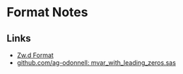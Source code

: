 # Format Notes

## Links
* [Zw.d Format](https://go.documentation.sas.com/doc/en/pgmsascdc/v_056/ds2ref/p1h8l8v2o11xhnn1oue05oue1hvx.htm#:~:text=The%20Z%20w.%20d%20format%20writes%20standard%20numeric,format%20writes%20negative%20numbers%20with%20leading%20minus%20signs.)
* [github.com/ag-odonnell: mvar_with_leading_zeros.sas](https://github.com/ag-odonnell/SAS-code/blob/7af4a5ada7a9c4ee163f370fe5e1712c430d7b86/snippets/mvar/mvar_with_leading_zeros.sas)
